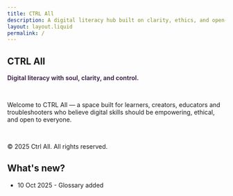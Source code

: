 ```yaml
---
title: CTRL All
description: A digital literacy hub built on clarity, ethics, and open-source empowerment.
layout: layout.liquid
permalink: /
---
```


<section class="hero">
  <h1>CTRL All</h1>
  <p style="color: #452c50;"><strong>Digital literacy with soul, clarity, and control.</strong></p>
  <br>
  <p>Welcome to CTRL All — a space built for learners, creators, educators and troubleshooters who believe digital skills should be empowering, ethical, and open to everyone.</p> 
  <br>
    <p>© 2025 Ctrl All. All rights reserved.</p>
</section>
<section class="section-light">
  <h2>What's new?</h2>
  <ul>
    <li>10 Oct 2025 - Glossary added</li>
  </ul>
</section>

